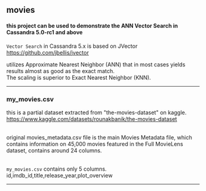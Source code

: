 ## movies

#### this project can be used to demonstrate the ANN Vector Search in Cassandra 5.0-rc1 and above

`Vector Search` in Cassandra 5.x is based on JVector https://github.com/jbellis/jvector <br>

utilizes Approximate Nearest Neighbor (ANN) that in most cases yields results almost as good as the exact match. <br>
The scaling is superior to Exact Nearest Neighbor (KNN).

---

### my_movies.csv

this is a partial dataset extracted from "the-movies-dataset" on kaggle. <br>
https://www.kaggle.com/datasets/rounakbanik/the-movies-dataset <br> <br>

original movies_metadata.csv file is the main Movies Metadata file, which contains information on 45,000 movies featured in the Full MovieLens dataset, contains around 24 columns. <br> <br>

` my_movies.csv ` contains only 5 columns. <br>
id,imdb_id,title,release_year,plot_overview <br>

---
